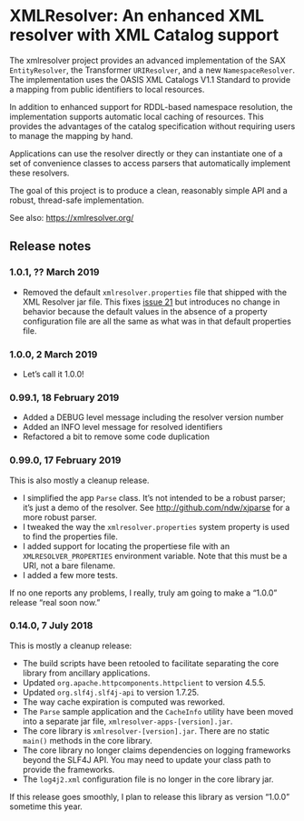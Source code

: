 # XMLResolver: An enhanced XML resolver with XML Catalog support

The xmlresolver project provides an advanced implementation of the SAX
`EntityResolver`, the Transformer `URIResolver`, and a new
`NamespaceResolver`. The implementation uses the OASIS XML Catalogs V1.1
Standard to provide a mapping from public identifiers to local
resources.

In addition to enhanced support for RDDL-based namespace resolution,
the implementation supports automatic local caching of resources. This
provides the advantages of the catalog specification without requiring
users to manage the mapping by hand.

Applications can use the resolver directly or they can instantiate one
of a set of convenience classes to access parsers that automatically
implement these resolvers.

The goal of this project is to produce a clean, reasonably simple API
and a robust, thread-safe implementation.

See also: https://xmlresolver.org/

## Release notes

### 1.0.1, ?? March 2019

* Removed the default `xmlresolver.properties` file that shipped with the XML Resolver jar file.
  This fixes [issue 21](https://github.com/ndw/xmlresolver/issues/21) but introduces no change
  in behavior because the default values in the absence of a property configuration file are all
  the same as what was in that default properties file.

### 1.0.0, 2 March 2019

* Let’s call it 1.0.0!

### 0.99.1, 18 February 2019

* Added a DEBUG level message including the resolver version number
* Added an INFO level message for resolved identifiers
* Refactored a bit to remove some code duplication

### 0.99.0, 17 February 2019

This is also mostly a cleanup release.

* I simplified the app `Parse` class. It’s not intended to be a robust parser; it’s
  just a demo of the resolver. See http://github.com/ndw/xjparse for a more
  robust parser.
* I tweaked the way the `xmlresolver.properties` system property is used to
  find the properties file.
* I added support for locating the propertiese file with an `XMLRESOLVER_PROPERTIES`
  environment variable. Note that this must be a URI, not a bare filename.
* I added a few more tests.

If no one reports any problems, I really, truly am going to make a “1.0.0” release
“real soon now.”

### 0.14.0, 7 July 2018

This is mostly a cleanup release:

* The build scripts have been retooled to facilitate separating
  the core library from ancillary applications.
* Updated `org.apache.httpcomponents.httpclient` to version 4.5.5.
* Updated `org.slf4j.slf4j-api` to version 1.7.25.
* The way cache expiration is computed was reworked.
* The `Parse` sample application and the `CacheInfo` utility have
  been moved into a separate jar file, `xmlresolver-apps-[version].jar`.
* The core library is `xmlresolver-[version].jar`.
  There are no static `main()` methods in the core library.
* The core library no longer claims dependencies on logging
  frameworks beyond the SLF4J API. You may need to update your class
  path to provide the frameworks.
* The `log4j2.xml` configuration file is no longer in the core library jar.

If this release goes smoothly, I plan to release this library as version
“1.0.0” sometime this year.
